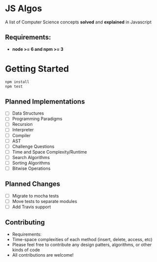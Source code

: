 JS Algos
============
A list of Computer Science concepts **solved** and **explained** in Javascript

## Requirements:
* **node >= 6 and npm >= 3**

# Getting Started
```bash
npm install
npm test
```

## Planned Implementations
- [ ] Data Structures
- [ ] Programming Paradigms
- [ ] Recursion
- [ ] Interpreter
- [ ] Compiler
- [ ] AST
- [ ] Challenge Questions
- [ ] Time and Space Complexity/Runtime
- [ ] Search Algorithms
- [ ] Sorting Algorithms
- [ ] Bitwise Operations

## Planned Changes
- [ ] Migrate to mocha tests
- [ ] Move tests to separate modules
- [ ] Add Travis support

## Contributing
* Requirements:
 * Time-space complexities of each method (insert, delete, access, etc)
* Please feel free to contribute any design patters, algorithms, or other kinds of code
* All contributions are welcome!
